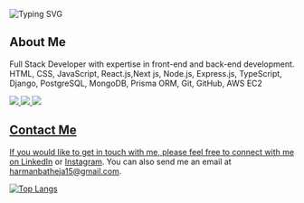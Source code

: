 ![Typing SVG](https://readme-typing-svg.demolab.com?font=Fira+Code&weight=900&size=40&repeat=false&vCenter=true&width=800&color=fa8c01&lines=Harman+Batheja)

## About Me

Full Stack Developer with expertise in front-end and back-end development. <br/>
HTML, CSS, JavaScript, React.js,Next js, Node.js, Express.js, TypeScript, Django, PostgreSQL, MongoDB, Prisma ORM, Git, GitHub, AWS EC2 <br/>

<a href="https://twitter.com/harmanbatheja15"><img src="https://img.shields.io/badge/follow%20me%20on-twitter-blue?style=flat&logo=twitter">
<a href="https://instagram.com/harmanbatheja15"><img src="https://img.shields.io/badge/follow%20me%20on-Instagram-red?style=flat&logo=instagram">
<a href="https://linkedin.com/in/harmanbatheja15"><img src="https://img.shields.io/badge/follow%20me%20on-linkedin-blue?style=flat&logo=linkedin">
  
## Contact Me

If you would like to get in touch with me, please feel free to connect with me on [LinkedIn](https://www.linkedin.com/in/harmanbatheja15/) or [Instagram](https://instagram.com/harmanbatheja15/). You can also send me an email at [harmanbatheja15@gmail.com](mailto:harmanbatheja15@gmail.com).

<be>

<!-- ![Anurag's GitHub stats](https://github-readme-stats.vercel.app/api?username=harmanbatheja15&show_icons=true) -->

[![Top Langs](https://github-readme-stats.vercel.app/api/top-langs/?username=harmanbatheja15)](https://github.com/anuraghazra/github-readme-stats)
